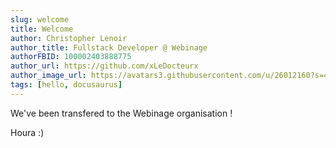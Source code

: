 ```yaml
---
slug: welcome
title: Welcome
author: Christopher Lenoir
author_title: Fullstack Developer @ Webinage
authorFBID: 100002403888775
author_url: https://github.com/xLeDocteurx
author_image_url: https://avatars3.githubusercontent.com/u/26012160?s=460&v=4
tags: [hello, docusaurus]
---
```


We've been transfered to the Webinage organisation !

Houra :)
